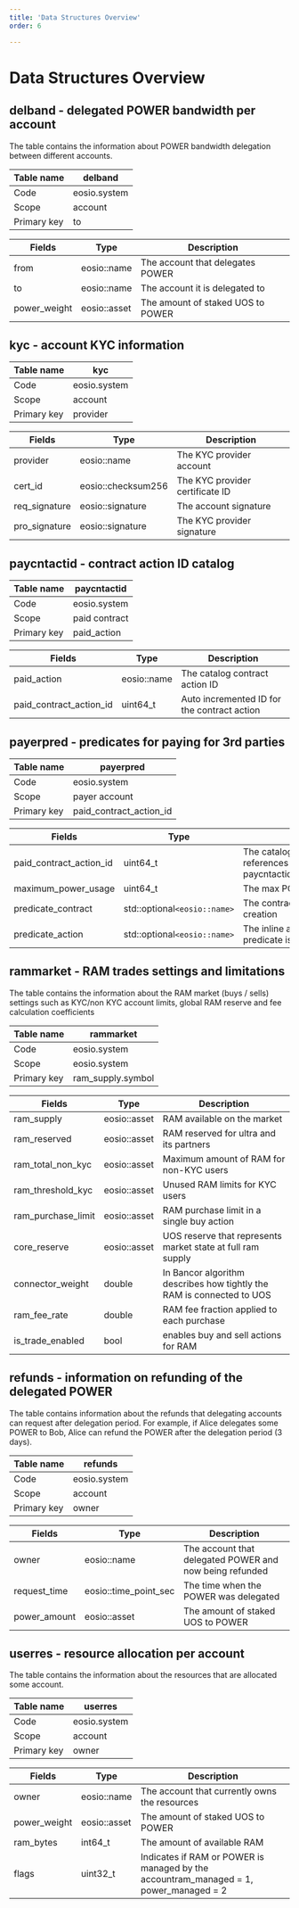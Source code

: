 ```yaml
---
title: 'Data Structures Overview'
order: 6

---
```


# Data Structures Overview

## delband - delegated POWER bandwidth per account

The table contains the information about POWER bandwidth delegation between different accounts.

| Table name  | delband      |
| ----------- | ------------ |
| Code        | eosio.system |
| Scope       | account      |
| Primary key | to           |

| Fields       | Type         | Description                       |
| ------------ | ------------ | --------------------------------- |
| from         | eosio::name  | The account that delegates POWER  |
| to           | eosio::name  | The account it is delegated to    |
| power_weight | eosio::asset | The amount of staked UOS to POWER |

## kyc - account KYC information

| Table name  | kyc          |
| ----------- | ------------ |
| Code        | eosio.system |
| Scope       | account      |
| Primary key | provider     |

| Fields        | Type               | Description                     |
| ------------- | ------------------ | ------------------------------- |
| provider      | eosio::name        | The KYC provider account        |
| cert_id       | eosio::checksum256 | The KYC provider certificate ID |
| req_signature | eosio::signature   | The account signature           |
| pro_signature | eosio::signature   | The KYC provider signature      |

## paycntactid - contract action ID catalog

| Table name  | paycntactid   |
| ----------- | ------------- |
| Code        | eosio.system  |
| Scope       | paid contract |
| Primary key | paid_action   |

| Fields                  | Type        | Description                                 |
| ----------------------- | ----------- | ------------------------------------------- |
| paid_action             | eosio::name | The catalog contract action ID              |
| paid_contract_action_id | uint64_t    | Auto incremented ID for the contract action |

## payerpred - predicates for paying for 3rd parties

| Table name  | payerpred               |
| ----------- | ----------------------- |
| Code        | eosio.system            |
| Scope       | payer account           |
| Primary key | paid_contract_action_id |

| Fields                  | Type                         | Description                                                                     |
| ----------------------- | ---------------------------- | ------------------------------------------------------------------------------- |
| paid_contract_action_id | uint64_t                     | The catalog contract action ID, references paycntactid::paid_contract_action_id |
| maximum_power_usage     | uint64_t                     | The max POWER to be paid for                                                    |
| predicate_contract      | std::optional`<eosio::name>` | The contract to use for inline action creation                                  |
| predicate_action        | std::optional`<eosio::name>` | The inline action to create when the predicate is executed                      |

## rammarket - RAM trades settings and limitations

The table contains the information about the RAM market (buys / sells) settings such as KYC/non KYC account limits, global RAM reserve and fee calculation coefficients

| Table name  | rammarket         |
| ----------- | ----------------- |
| Code        | eosio.system      |
| Scope       | eosio.system      |
| Primary key | ram_supply.symbol |

| Fields             | Type         | Description                                                           |
| ------------------ | ------------ | --------------------------------------------------------------------- |
| ram_supply         | eosio::asset | RAM available on the market                                           |
| ram_reserved       | eosio::asset | RAM reserved for ultra and its partners                               |
| ram_total_non_kyc  | eosio::asset | Maximum amount of RAM for non-KYC users                               |
| ram_threshold_kyc  | eosio::asset | Unused RAM limits for KYC users                                       |
| ram_purchase_limit | eosio::asset | RAM purchase limit in a single buy action                             |
| core_reserve       | eosio::asset | UOS reserve that represents market state at full ram supply           |
| connector_weight   | double       | In Bancor algorithm describes how tightly the RAM is connected to UOS |
| ram_fee_rate       | double       | RAM fee fraction applied to each purchase                             |
| is_trade_enabled   | bool         | enables buy and sell actions for RAM                                  |

## refunds - information on refunding of the delegated POWER

The table contains information about the refunds that delegating accounts can request after delegation period. For example, if Alice delegates some POWER to Bob, Alice can refund the POWER after the delegation period (3 days).

| Table name  | refunds      |
| ----------- | ------------ |
| Code        | eosio.system |
| Scope       | account      |
| Primary key | owner        |

| Fields       | Type                  | Description                                             |
| ------------ | --------------------- | ------------------------------------------------------- |
| owner        | eosio::name           | The account that delegated POWER and now being refunded |
| request_time | eosio::time_point_sec | The time when the POWER was delegated                   |
| power_amount | eosio::asset          | The amount of staked UOS to POWER                       |

## userres - resource allocation per account

The table contains the information about the resources that are allocated some account.

| Table name  | userres      |
| ----------- | ------------ |
| Code        | eosio.system |
| Scope       | account      |
| Primary key | owner        |

| Fields       | Type         | Description                                                                           |
| ------------ | ------------ | ------------------------------------------------------------------------------------- |
| owner        | eosio::name  | The account that currently owns the resources                                         |
| power_weight | eosio::asset | The amount of staked UOS to POWER                                                     |
| ram_bytes    | int64_t      | The amount of available RAM                                                           |
| flags        | uint32_t     | Indicates if RAM or POWER is managed by the accountram_managed = 1, power_managed = 2 |

